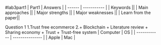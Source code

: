 #lab3part1
| Part1 | Answers |
| ------ | ----------- |
| Keywords ||
| Main approaches ||
| Major strengths ||
| Major weaknesses ||
| Learn from the paper||




Question 1 
1.Trust free ecommerce
2.+ Blockchain
	+ Literature review
	+ Sharing economy
	+ Trust
	+ Trust-free system 
| Computer | OS |
| ------------ | --------------- |
| Apple        | Mac     |

